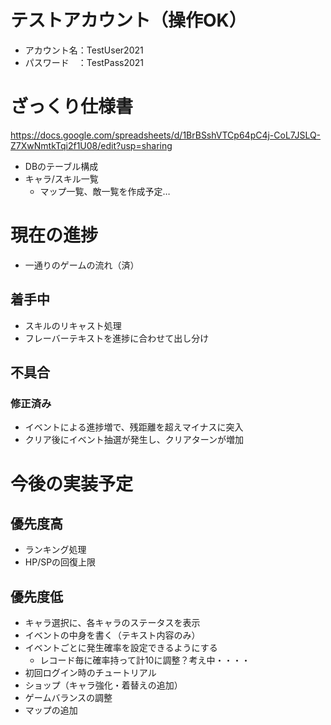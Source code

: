 # テストアカウント（操作OK）
- アカウント名：TestUser2021
- パスワード　：TestPass2021

# ざっくり仕様書
https://docs.google.com/spreadsheets/d/1BrBSshVTCp64pC4j-CoL7JSLQ-Z7XwNmtkTqi2f1U08/edit?usp=sharing
- DBのテーブル構成
- キャラ/スキル一覧
  - マップ一覧、敵一覧を作成予定…

# 現在の進捗
- 一通りのゲームの流れ（済）

## 着手中
- スキルのリキャスト処理
- フレーバーテキストを進捗に合わせて出し分け

## 不具合
### 修正済み
- イベントによる進捗増で、残距離を超えマイナスに突入
- クリア後にイベント抽選が発生し、クリアターンが増加

# 今後の実装予定
## 優先度高
- ランキング処理
- HP/SPの回復上限

## 優先度低
- キャラ選択に、各キャラのステータスを表示
- イベントの中身を書く（テキスト内容のみ）
- イベントごとに発生確率を設定できるようにする
	- レコード毎に確率持って計10に調整？考え中・・・・
- 初回ログイン時のチュートリアル
- ショップ（キャラ強化・着替えの追加）
- ゲームバランスの調整
- マップの追加
